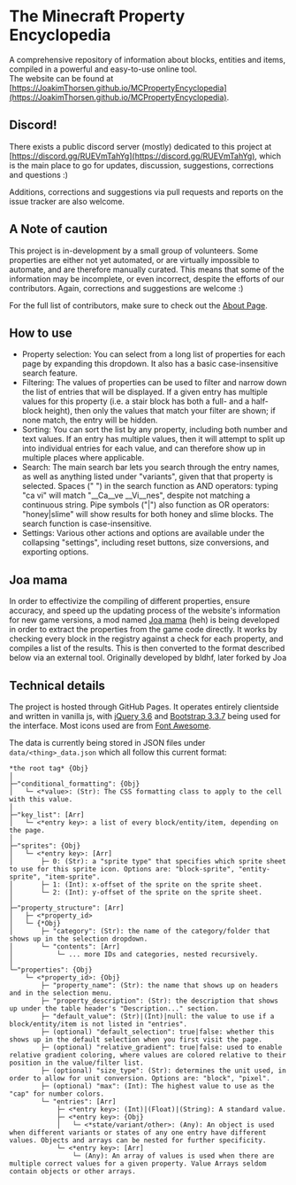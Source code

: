 # The Minecraft Property Encyclopedia
A comprehensive repository of information about blocks, entities and items, compiled in a powerful and easy-to-use online tool.  
The website can be found at [https://JoakimThorsen.github.io/MCPropertyEncyclopedia](https://JoakimThorsen.github.io/MCPropertyEncyclopedia).

## Discord!
There exists a public discord server (mostly) dedicated to this project at [https://discord.gg/RUEVmTahYg](https://discord.gg/RUEVmTahYg), which is the main place to go for updates, discussion, suggestions, corrections and questions :)

Additions, corrections and suggestions via pull requests and reports on the issue tracker are also welcome.

## A Note of caution
This project is in-development by a small group of volunteers. Some properties are either not yet automated, or are virtually impossible to automate, and are therefore manually curated. This means that some of the information may be incomplete, or even incorrect, despite the efforts of our contributors. Again, corrections and suggestions are welcome :)

For the full list of contributors, make sure to check out the [About Page](https://JoakimThorsen.github.io/MCPropertyEncyclopedia/about.html).

## How to use
- Property selection: You can select from a long list of properties for each page by expanding this dropdown. It also has a basic case-insensitive search feature.
- Filtering: The values of properties can be used to filter and narrow down the list of entries that will be displayed. If a given entry has multiple values for this property (i.e. a stair block has both a full- and a half-block height), then only the values that match your filter are shown; if none match, the entry will be hidden.
- Sorting: You can sort the list by any property, including both number and text values. If an entry has multiple values, then it will attempt to split up into individual entries for each value, and can therefore show up in multiple places where applicable.
- Search: The main search bar lets you search through the entry names, as well as anything listed under "variants", given that that property is selected. Spaces (" ") in the search function as AND operators: typing "ca vi" will match "__Ca__ve __Vi__nes", despite not matching a continuous string. Pipe symbols ("|") also function as OR operators: "honey|slime" will show results for both honey and slime blocks. The search function is case-insensitive.
- Settings: Various other actions and options are available under the collapsing "settings", including reset buttons, size conversions, and exporting options.

## Joa mama
In order to effectivize the compiling of different properties, ensure accuracy, and speed up the updating process of the website's information for new game versions, a mod named [Joa mama](https://github.com/bldhf/joa-mama) (heh) is being developed in order to extract the properties from the game code directly. It works by checking every block in the registry against a check for each property, and compiles a list of the results. This is then converted to the format described below via an external tool. Originally developed by bldhf, later forked by Joa

## Technical details
The project is hosted through GitHub Pages. It operates entirely clientside and written in vanilla js, with [jQuery 3.6](https://jquery.com/) and [Bootstrap 3.3.7](https://getbootstrap.com/docs/3.3/) being used for the interface. Most icons used are from [Font Awesome](https://fontawesome.com/).  

The data is currently being stored in JSON files under `data/<thing>_data.json` which all follow this current format:
```
*the root tag* {Obj}
│   
├─"conditional_formatting": {Obj}
│   └─ <*value>: (Str): The CSS formatting class to apply to the cell with this value.
│
├─"key_list": [Arr]
│   └─ <*entry key>: a list of every block/entity/item, depending on the page.
│
├─"sprites": {Obj} 
│   └─ <*entry key>: [Arr]
│       ├─ 0: (Str): a "sprite type" that specifies which sprite sheet to use for this sprite icon. Options are: "block-sprite", "entity-sprite", "item-sprite".
│       ├─ 1: (Int): x-offset of the sprite on the sprite sheet.
│       └─ 2: (Int): y-offset of the sprite on the sprite sheet.
│
├─"property_structure": [Arr]
│   ├─ <*property_id>
│   └─ {*Obj}
│       ├─ "category": (Str): the name of the category/folder that shows up in the selection dropdown.
│       └─ "contents": [Arr]
│           └─ ... more IDs and categories, nested recursively.
│
└─"properties": {Obj}
    └─ <*property_id>: {Obj}
        ├─ "property_name": (Str): the name that shows up on headers and in the selection menu. 
        ├─ "property_description": (Str): the description that shows up under the table header's "Description..." section.
        ├─ "default_value": (Str)|(Int)|null: the value to use if a block/entity/item is not listed in "entries".
        ├─ (optional) "default_selection": true|false: whether this shows up in the default selection when you first visit the page.
        ├─ (optional) "relative_gradient": true|false: used to enable relative gradient coloring, where values are colored relative to their position in the value/filter list.
        ├─ (optional) "size_type": (Str): determines the unit used, in order to allow for unit conversion. Options are: "block", "pixel".
        ├─ (optional) "max": (Int): The highest value to use as the "cap" for number colors.
        └─ "entries": [Arr]
            ├─ <*entry key>: (Int)|(Float)|(String): A standard value.
            ├─ <*entry key>: {Obj}
            │   └─ <*state/variant/other>: (Any): An object is used when different variants or states of any one entry have different values. Objects and arrays can be nested for further specificity.
            └─ <*entry key>: [Arr]
                └─ (Any): An array of values is used when there are multiple correct values for a given property. Value Arrays seldom contain objects or other arrays.
```
